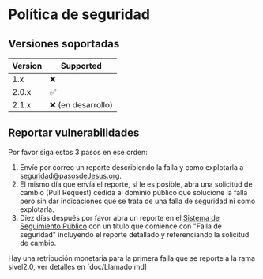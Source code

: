 # Política de seguridad

## Versiones soportadas

| Version | Supported          |
| ------- | ------------------ |
| 1.x     |  :x:               |
| 2.0.x   | :white_check_mark: |
| 2.1.x   | :x: (en desarrollo)|


## Reportar vulnerabilidades

Por favor siga estos 3 pasos en ese orden:

1. Envíe por correo un reporte describiendo la falla y como explotarla 
   a <seguridad@pasosdeJesus.org>.
2. El mismo día que envía el reporte, si le es posible, abra una solicitud 
   de cambio (Pull Request) cedida al dominio público que solucione la falla
   pero sin dar indicaciones que se trata de una falla de seguridad
   ni como explotarla.
3. Diez días después por favor abra un reporte en el 
   [Sistema de Seguimiento Público](https://github.com/pasosdeJesus/sivel2_gen/issues) con un título que comience con "Falla de seguridad" incluyendo
   el reporte detallado y referenciando la solicitud de cambio.

Hay una retribución monetaria para la primera falla que se reporte a la rama
sivel2.0, ver detalles en [doc/Llamado.md]
